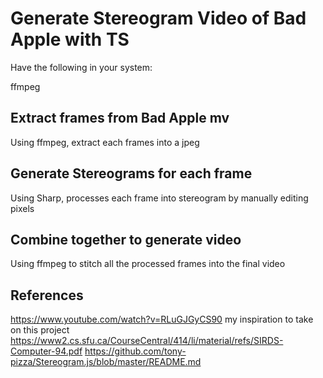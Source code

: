 # Generate Stereogram Video of Bad Apple with TS

Have the following in your system:

ffmpeg

## Extract frames from Bad Apple mv
Using ffmpeg, extract each frames into a jpeg

## Generate Stereograms for each frame
Using Sharp, processes each frame into stereogram by manually editing pixels

## Combine together to generate video
Using ffmpeg to stitch all the processed frames into the final video

## References
<https://www.youtube.com/watch?v=RLuGJGyCS90> my inspiration to take on this project
<https://www2.cs.sfu.ca/CourseCentral/414/li/material/refs/SIRDS-Computer-94.pdf>
<https://github.com/tony-pizza/Stereogram.js/blob/master/README.md>
